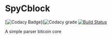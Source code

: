 # SpyCblock
[![Codacy Badge](https://api.codacy.com/project/badge/Grade/13c697b9a6864ec8af152b5c7186bb3e)](![Codacy grade](https://img.shields.io/codacy/grade/13c697b9a6864ec8af152b5c7186bb3e.svg?style=for-the-badge) [![Build Status](https://travis-ci.com/vincenzopalazzo/SpyCblock.svg?token=sy94HsRanu5mrpdsRQbH&branch=master)](https://img.shields.io/travis/com/vincenzopalazzo/SpyCblock.svg?style=for-the-badge)

A simple parser bitcoin core
